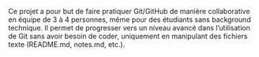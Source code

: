 Ce projet a pour but de faire pratiquer Git/GitHub de manière collaborative en équipe de 3 à 4 personnes, même pour des étudiants sans background technique. Il permet de progresser vers un niveau avancé dans l’utilisation de Git sans avoir besoin de coder, uniquement en manipulant des fichiers texte (README.md, notes.md, etc.).

